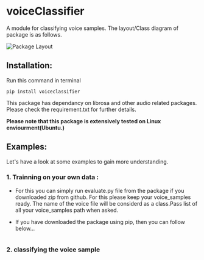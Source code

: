 # voiceClassifier
A module for classifying voice samples. The layout/Class diagram of package is as follows.

![Package Layout](/images/layout.JPG)

## Installation:
Run this command in terminal
```
pip install voiceclassifier
```
This package has dependancy on librosa and other audio related packages. Please check the requirement.txt for further details.

**Please note that this package is extensively tested on Linux enviourment(Ubuntu.)**

## Examples:
Let's have a look at some examples to gain more understanding.

### 1. Trainning on your own data :

* For this you can simply run evaluate.py file from the package if you downloaded zip from github. For this please keep your voice_samples ready. The name of the voice file will be considerd as a class.Pass list of all your voice_samples path when asked.

* If you have downloaded the package using pip, then you can follow below...
```
```

### 2. classifying the voice sample
```
```



